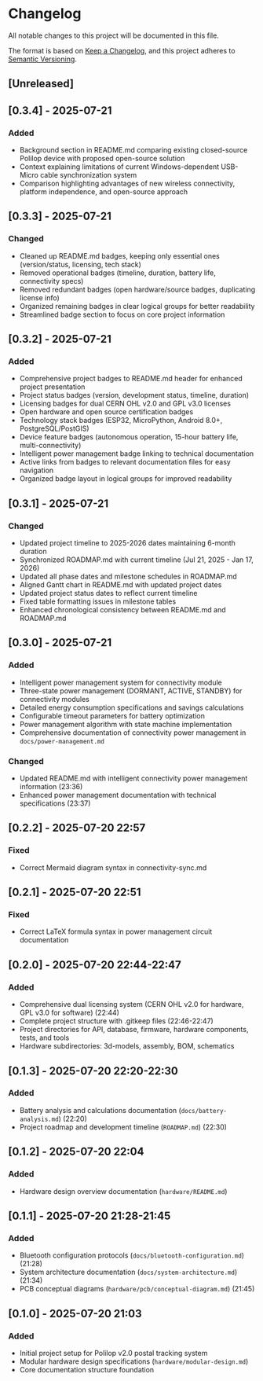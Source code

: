 # Changelog

All notable changes to this project will be documented in this file.

The format is based on [Keep a Changelog](https://keepachangelog.com/en/1.0.0/),
and this project adheres to [Semantic Versioning](https://semver.org/spec/v2.0.0.html).

## [Unreleased]

## [0.3.4] - 2025-07-21

### Added
- Background section in README.md comparing existing closed-source Polilop device with proposed open-source solution
- Context explaining limitations of current Windows-dependent USB-Micro cable synchronization system
- Comparison highlighting advantages of new wireless connectivity, platform independence, and open-source approach

## [0.3.3] - 2025-07-21

### Changed
- Cleaned up README.md badges, keeping only essential ones (version/status, licensing, tech stack)
- Removed operational badges (timeline, duration, battery life, connectivity specs)
- Removed redundant badges (open hardware/source badges, duplicating license info)
- Organized remaining badges in clear logical groups for better readability
- Streamlined badge section to focus on core project information

## [0.3.2] - 2025-07-21

### Added
- Comprehensive project badges to README.md header for enhanced project presentation
- Project status badges (version, development status, timeline, duration)
- Licensing badges for dual CERN OHL v2.0 and GPL v3.0 licenses
- Open hardware and open source certification badges
- Technology stack badges (ESP32, MicroPython, Android 8.0+, PostgreSQL/PostGIS)
- Device feature badges (autonomous operation, 15-hour battery life, multi-connectivity)
- Intelligent power management badge linking to technical documentation
- Active links from badges to relevant documentation files for easy navigation
- Organized badge layout in logical groups for improved readability

## [0.3.1] - 2025-07-21

### Changed
- Updated project timeline to 2025-2026 dates maintaining 6-month duration
- Synchronized ROADMAP.md with current timeline (Jul 21, 2025 - Jan 17, 2026)
- Updated all phase dates and milestone schedules in ROADMAP.md
- Aligned Gantt chart in README.md with updated project dates
- Updated project status dates to reflect current timeline
- Fixed table formatting issues in milestone tables
- Enhanced chronological consistency between README.md and ROADMAP.md

## [0.3.0] - 2025-07-21

### Added
- Intelligent power management system for connectivity module
- Three-state power management (DORMANT, ACTIVE, STANDBY) for connectivity modules
- Detailed energy consumption specifications and savings calculations
- Configurable timeout parameters for battery optimization
- Power management algorithm with state machine implementation
- Comprehensive documentation of connectivity power management in `docs/power-management.md`

### Changed
- Updated README.md with intelligent connectivity power management information (23:36)
- Enhanced power management documentation with technical specifications (23:37)

## [0.2.2] - 2025-07-20 22:57

### Fixed
- Correct Mermaid diagram syntax in connectivity-sync.md

## [0.2.1] - 2025-07-20 22:51

### Fixed
- Correct LaTeX formula syntax in power management circuit documentation

## [0.2.0] - 2025-07-20 22:44-22:47

### Added
- Comprehensive dual licensing system (CERN OHL v2.0 for hardware, GPL v3.0 for software) (22:44)
- Complete project structure with .gitkeep files (22:46-22:47)
- Project directories for API, database, firmware, hardware components, tests, and tools
- Hardware subdirectories: 3d-models, assembly, BOM, schematics

## [0.1.3] - 2025-07-20 22:20-22:30

### Added
- Battery analysis and calculations documentation (`docs/battery-analysis.md`) (22:20)
- Project roadmap and development timeline (`ROADMAP.md`) (22:30)

## [0.1.2] - 2025-07-20 22:04

### Added
- Hardware design overview documentation (`hardware/README.md`)

## [0.1.1] - 2025-07-20 21:28-21:45

### Added
- Bluetooth configuration protocols (`docs/bluetooth-configuration.md`) (21:28)
- System architecture documentation (`docs/system-architecture.md`) (21:34)
- PCB conceptual diagrams (`hardware/pcb/conceptual-diagram.md`) (21:45)

## [0.1.0] - 2025-07-20 21:03

### Added
- Initial project setup for Polilop v2.0 postal tracking system
- Modular hardware design specifications (`hardware/modular-design.md`)
- Core documentation structure foundation
